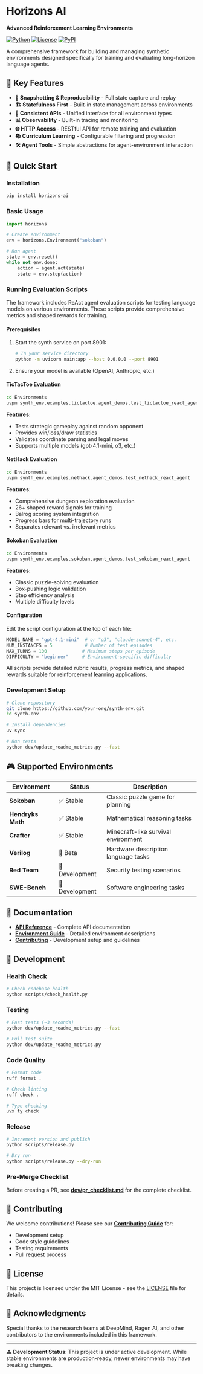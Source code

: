 # Horizons AI

**Advanced Reinforcement Learning Environments**

[![Python](https://img.shields.io/badge/python-3.8+-blue)](https://www.python.org/)
[![License](https://img.shields.io/badge/license-MIT-green)](LICENSE)
[![PyPI](https://img.shields.io/badge/PyPI-0.1.0-orange)](https://pypi.org/project/horizons-ai/)

A comprehensive framework for building and managing synthetic environments designed specifically for training and evaluating long-horizon language agents.

## 🎯 Key Features

- **🔄 Snapshotting & Reproducibility** - Full state capture and replay
- **🏗️ Statefulness First** - Built-in state management across environments  
- **🔌 Consistent APIs** - Unified interface for all environment types
- **📊 Observability** - Built-in tracing and monitoring
- **🌐 HTTP Access** - RESTful API for remote training and evaluation
- **📚 Curriculum Learning** - Configurable filtering and progression
- **🛠️ Agent Tools** - Simple abstractions for agent-environment interaction

## 🚀 Quick Start

### Installation

```bash
pip install horizons-ai
```

### Basic Usage

```python
import horizons

# Create environment
env = horizons.Environment("sokoban")

# Run agent
state = env.reset()
while not env.done:
    action = agent.act(state)
    state = env.step(action)
```

### Running Evaluation Scripts

The framework includes ReAct agent evaluation scripts for testing language models on various environments. These scripts provide comprehensive metrics and shaped rewards for training.

#### Prerequisites
1. Start the synth service on port 8901:
   ```bash
   # In your service directory
   python -m uvicorn main:app --host 0.0.0.0 --port 8901
   ```

2. Ensure your model is available (OpenAI, Anthropic, etc.)

#### TicTacToe Evaluation
```bash
cd Environments
uvpm synth_env.examples.tictactoe.agent_demos.test_tictactoe_react_agent
```

**Features:**
- Tests strategic gameplay against random opponent  
- Provides win/loss/draw statistics
- Validates coordinate parsing and legal moves
- Supports multiple models (gpt-4.1-mini, o3, etc.)

#### NetHack Evaluation  
```bash
cd Environments
uvpm synth_env.examples.nethack.agent_demos.test_nethack_react_agent
```

**Features:**
- Comprehensive dungeon exploration evaluation
- 26+ shaped reward signals for training
- Balrog scoring system integration
- Progress bars for multi-trajectory runs
- Separates relevant vs. irrelevant metrics

#### Sokoban Evaluation
```bash
cd Environments  
uvpm synth_env.examples.sokoban.agent_demos.test_sokoban_react_agent
```

**Features:**
- Classic puzzle-solving evaluation
- Box-pushing logic validation
- Step efficiency analysis
- Multiple difficulty levels

#### Configuration
Edit the script configuration at the top of each file:
```python
MODEL_NAME = "gpt-4.1-mini"  # or "o3", "claude-sonnet-4", etc.
NUM_INSTANCES = 5            # Number of test episodes
MAX_TURNS = 100             # Maximum steps per episode  
DIFFICULTY = "beginner"     # Environment-specific difficulty
```

All scripts provide detailed rubric results, progress metrics, and shaped rewards suitable for reinforcement learning applications.

### Development Setup

```bash
# Clone repository
git clone https://github.com/your-org/synth-env.git
cd synth-env

# Install dependencies
uv sync

# Run tests
python dev/update_readme_metrics.py --fast
```

## 🎮 Supported Environments

| Environment | Status | Description |
|-------------|---------|-------------|
| **Sokoban** | ✅ Stable | Classic puzzle game for planning |
| **Hendryks Math** | ✅ Stable | Mathematical reasoning tasks |
| **Crafter** | ✅ Stable | Minecraft-like survival environment |
| **Verilog** | 🔄 Beta | Hardware description language tasks |
| **Red Team** | 🚧 Development | Security testing scenarios |
| **SWE-Bench** | 🚧 Development | Software engineering tasks |

## 📖 Documentation

- **[API Reference](docs/api.md)** - Complete API documentation
- **[Environment Guide](docs/environments.md)** - Detailed environment descriptions
- **[Contributing](dev/contributing.md)** - Development setup and guidelines

## 🔧 Development

### Health Check
```bash
# Check codebase health
python scripts/check_health.py
```

### Testing
```bash
# Fast tests (~3 seconds)
python dev/update_readme_metrics.py --fast

# Full test suite
python dev/update_readme_metrics.py
```

### Code Quality
```bash
# Format code
ruff format .

# Check linting
ruff check .

# Type checking
uvx ty check
```

### Release
```bash
# Increment version and publish
python scripts/release.py

# Dry run
python scripts/release.py --dry-run
```

### Pre-Merge Checklist
Before creating a PR, see **[dev/pr_checklist.md](dev/pr_checklist.md)** for the complete checklist.

## 🤝 Contributing

We welcome contributions! Please see our **[Contributing Guide](dev/contributing.md)** for:
- Development setup
- Code style guidelines  
- Testing requirements
- Pull request process

## 📄 License

This project is licensed under the MIT License - see the [LICENSE](LICENSE) file for details.

## 🙏 Acknowledgments

Special thanks to the research teams at DeepMind, Ragen AI, and other contributors to the environments included in this framework.

---

**⚠️ Development Status**: This project is under active development. While stable environments are production-ready, newer environments may have breaking changes.




